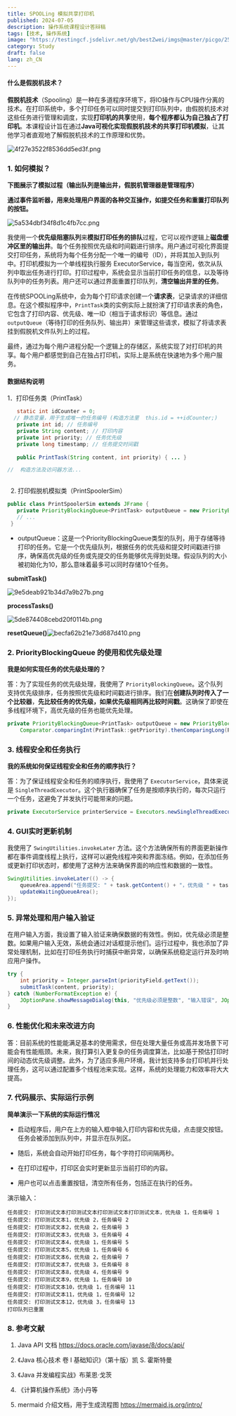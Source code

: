 ```yaml
---
title: SPOOLing 模拟共享打印机
published: 2024-07-05
description: 操作系统课程设计答辩稿
tags: [技术, 操作系统]
image: "https://testingcf.jsdelivr.net/gh/bestZwei/imgs@master/picgo/2549f2e7795a40158330ace02089a915.png"
category: Study
draft: false
lang: zh_CN
---
```


#### 什么是假脱机技术？

**假脱机技术**（Spooling）是一种在多道程序环境下，将IO操作与CPU操作分离的技术。在打印系统中，多个打印任务可以同时提交到打印队列中，由假脱机技术对这些任务进行管理和调度，实现**打印机的共享**使用，**每个程序都认为自己独占了打印机**。本课程设计旨在通过**Java可视化实现假脱机技术的共享打印机模拟**，让其他学习者直观地了解假脱机技术的工作原理和优势。

![4f27e3522f8536dd5ed3f.png](https://pics.sputnik.cloudns.ch/file/4f27e3522f8536dd5ed3f.png)

### 1. 如何模拟？

**下图展示了模拟过程（输出队列是输出井，假脱机管理器是管理程序）**

**通过事件监听器，用来处理用户界面的各种交互操作，如提交任务和重置打印队列的按钮。**

![5a534dbf34f8d1c4fb7cc.png](https://pics.sputnik.cloudns.ch/file/5a534dbf34f8d1c4fb7cc.png)

我使用一个**优先级阻塞队列**来**模拟打印任务的排队**过程，它可以视作逻辑上**磁盘缓冲区里的输出井**。每个任务按照优先级和时间戳进行排序。用户通过可视化界面提交打印任务，系统将为每个任务分配一个唯一的编号（ID），并将其加入到队列中。打印机模拟为一个单线程执行服务 ExecutorService，每当空闲，依次从队列中取出任务进行打印。打印过程中，系统会显示当前打印任务的信息，以及等待队列中的任务列表。用户还可以通过界面重置打印队列，**清空输出井里的任务**。

在传统SPOOLing系统中，会为每个打印请求创建一个**请求表**，记录请求的详细信息。在这个模拟程序中，`PrintTask`类的实例实际上就扮演了打印请求表的角色，它包含了打印内容、优先级、唯一ID（相当于请求标识）等信息。通过`outputQueue`（等待打印的任务队列、输出井）来管理这些请求，模拟了将请求表挂到假脱机文件队列上的过程。

最终，通过为每个用户进程分配一个逻辑上的存储区，系统实现了对打印机的共享。每个用户都感觉到自己在独占打印机，实际上是系统在快速地为多个用户服务。

#### **数据结构说明**

1．打印任务类（PrintTask）

``` java
   static int idCounter = 0; 
  // 静态变量，用于生成唯一的任务编号 (构造方法里  this.id = ++idCounter;)
   private int id; // 任务编号
   private String content; // 打印内容
   private int priority; // 任务优先级
   private long timestamp; // 任务提交时间戳
 
   public PrintTask(String content, int priority) { ... }

//  构造方法及访问器方法...
 
```

2. 打印假脱机模拟类（PrintSpoolerSim）

```java
public class PrintSpoolerSim extends JFrame {
   private PriorityBlockingQueue<PrintTask> outputQueue = new PriorityBlockingQueue<>(10, Comparator.comparingInt(PrintTask::getPriority).thenComparingLong(PrintTask::getTimestamp));
   // ...
 }
```

+ outputQueue：这是一个PriorityBlockingQueue类型的队列，用于存储等待打印的任务。它是一个优先级队列，根据任务的优先级和提交时间戳进行排序，确保高优先级的任务或先提交的任务能够优先得到处理。假设队列的大小被初始化为10，那么意味着最多可以同时存储10个任务。



**submitTask()**

![9e5deab921b34d7a9b27b.png](https://pics.sputnik.cloudns.ch/file/9e5deab921b34d7a9b27b.png)

**processTasks()**

![5de874408cebd20f0114b.png](https://pics.sputnik.cloudns.ch/file/5de874408cebd20f0114b.png)

**resetQueue()**![becfa62b21e73d687d410.png](https://pics.sputnik.cloudns.ch/file/becfa62b21e73d687d410.png)



###  2. PriorityBlockingQueue 的使用和优先级处理

**我是如何实现任务的优先级处理的？**

答：为了实现任务的优先级处理，我使用了 `PriorityBlockingQueue`。这个队列支持优先级排序，任务按照优先级和时间戳进行排序。我们在**创建队列时传入了一个比较器**，**先比较任务的优先级，如果优先级相同再比较时间戳**。这确保了即使在多线程环境下，高优先级的任务也能优先处理。

```java
private PriorityBlockingQueue<PrintTask> outputQueue = new PriorityBlockingQueue<>(10, 
    Comparator.comparingInt(PrintTask::getPriority).thenComparingLong(PrintTask::getTimestamp));
```

### 3. 线程安全和任务执行

**我的系统如何保证线程安全和任务的顺序执行？**

答：为了保证线程安全和任务的顺序执行，我使用了 `ExecutorService`，具体来说是 `SingleThreadExecutor`。这个执行器确保了任务是按顺序执行的，每次只运行一个任务，这避免了并发执行可能带来的问题。

```java
private ExecutorService printerService = Executors.newSingleThreadExecutor();
```

### 4. GUI实时更新机制

我使用了 `SwingUtilities.invokeLater` 方法。这个方法确保所有的界面更新操作都在事件调度线程上执行，这样可以避免线程冲突和界面冻结。例如，在添加任务或更新打印状态时，都使用了这种方法来确保界面的响应性和数据的一致性。

```java
SwingUtilities.invokeLater(() -> {
    queueArea.append("任务提交: " + task.getContent() + "，优先级 " + task.getPriority() + "，任务编号 " + task.getId() + "\n");
    updateWaitingQueueArea();
});
```

### 5. 异常处理和用户输入验证

在用户输入方面，我设置了输入验证来确保数据的有效性。例如，优先级必须是整数。如果用户输入无效，系统会通过对话框提示他们。运行过程中，我也添加了异常处理机制，比如在打印任务执行时捕获中断异常，以确保系统稳定运行并及时响应用户操作。

```java
try {
    int priority = Integer.parseInt(priorityField.getText());
    submitTask(content, priority);
} catch (NumberFormatException e) {
    JOptionPane.showMessageDialog(this, "优先级必须是整数", "输入错误", JOptionPane.ERROR_MESSAGE);
}
```

### 6. 性能优化和未来改进方向

答：目前系统的性能能满足基本的使用需求，但在处理大量任务或高并发场景下可能会有性能瓶颈。未来，我打算引入更复杂的任务调度算法，比如基于预估打印时间的动态优先级调整。此外，为了适应多用户环境，我计划支持多台打印机并行处理任务，这可以通过配置多个线程池来实现。这样，系统的处理能力和效率将大大提高。

### 7. 代码展示、实际运行示例

**简单演示一下系统的实际运行情况**

+ 启动程序后，用户在上方的输入框中输入打印内容和优先级，点击提交按钮。任务会被添加到队列中，并显示在队列区。
+ 随后，系统会自动开始打印任务，每个字符打印间隔两秒。

+ 在打印过程中，打印区会实时更新显示当前打印的内容。

+ 用户也可以点击重置按钮，清空所有任务，包括正在执行的任务。

演示输入：

 ``` 
任务提交: 打印测试文本打印测试文本打印测试文本打印测试文本，优先级 1，任务编号 1
任务提交: 打印测试文本1，优先级 2，任务编号 2
任务提交: 打印测试文本2，优先级 2，任务编号 3
任务提交: 打印测试文本3，优先级 3，任务编号 4
任务提交: 打印测试文本4，优先级 1，任务编号 5
任务提交: 打印测试文本5，优先级 1，任务编号 6
任务提交: 打印测试文本6，优先级 2，任务编号 7
任务提交: 打印测试文本7，优先级 3，任务编号 8
任务提交: 打印测试文本8，优先级 4，任务编号 9
任务提交: 打印测试文本9，优先级 1，任务编号 10
任务提交: 打印测试文本10，优先级 1，任务编号 11
任务提交: 打印测试文本11，优先级 1，任务编号 12
任务提交: 打印测试文本12，优先级 3，任务编号 13
打印队列已重置
 ```



### **8. 参考文献**

1. Java API 文档 https://docs.oracle.com/javase/8/docs/api/

2. 《Java 核心技术 卷 I 基础知识》（第十版）凯 S. 霍斯特曼

3. 《Java 并发编程实战》布莱恩·戈茨

4. 《计算机操作系统》汤小丹等
5. mermaid 介绍文档，用于生成流程图 https://mermaid.js.org/intro/
